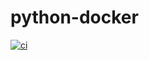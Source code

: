 # python-docker

[![ci](https://github.com/r-bahrami/python-docker/actions/workflows/main.yml/badge.svg)](https://github.com/r-bahrami/python-docker/actions/workflows/main.yml)

